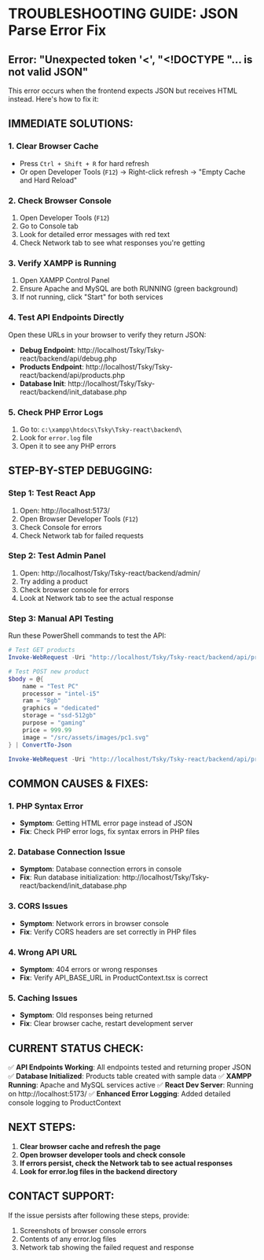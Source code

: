 # TROUBLESHOOTING GUIDE: JSON Parse Error Fix

## Error: "Unexpected token '<', "<!DOCTYPE "... is not valid JSON"

This error occurs when the frontend expects JSON but receives HTML instead. Here's how to fix it:

## IMMEDIATE SOLUTIONS:

### 1. Clear Browser Cache
- Press `Ctrl + Shift + R` for hard refresh
- Or open Developer Tools (`F12`) → Right-click refresh → "Empty Cache and Hard Reload"

### 2. Check Browser Console
1. Open Developer Tools (`F12`)
2. Go to Console tab
3. Look for detailed error messages with red text
4. Check Network tab to see what responses you're getting

### 3. Verify XAMPP is Running
1. Open XAMPP Control Panel
2. Ensure Apache and MySQL are both RUNNING (green background)
3. If not running, click "Start" for both services

### 4. Test API Endpoints Directly
Open these URLs in your browser to verify they return JSON:

- **Debug Endpoint**: http://localhost/Tsky/Tsky-react/backend/api/debug.php
- **Products Endpoint**: http://localhost/Tsky/Tsky-react/backend/api/products.php
- **Database Init**: http://localhost/Tsky/Tsky-react/backend/init_database.php

### 5. Check PHP Error Logs
1. Go to: `c:\xampp\htdocs\Tsky\Tsky-react\backend\`
2. Look for `error.log` file
3. Open it to see any PHP errors

## STEP-BY-STEP DEBUGGING:

### Step 1: Test React App
1. Open: http://localhost:5173/
2. Open Browser Developer Tools (`F12`)
3. Check Console for errors
4. Check Network tab for failed requests

### Step 2: Test Admin Panel
1. Open: http://localhost/Tsky/Tsky-react/backend/admin/
2. Try adding a product
3. Check browser console for errors
4. Look at Network tab to see the actual response

### Step 3: Manual API Testing
Run these PowerShell commands to test the API:

```powershell
# Test GET products
Invoke-WebRequest -Uri "http://localhost/Tsky/Tsky-react/backend/api/products.php" -Method GET

# Test POST new product
$body = @{
    name = "Test PC"
    processor = "intel-i5"
    ram = "8gb"
    graphics = "dedicated"
    storage = "ssd-512gb"
    purpose = "gaming"
    price = 999.99
    image = "/src/assets/images/pc1.svg"
} | ConvertTo-Json

Invoke-WebRequest -Uri "http://localhost/Tsky/Tsky-react/backend/api/products.php" -Method POST -Body $body -ContentType "application/json"
```

## COMMON CAUSES & FIXES:

### 1. **PHP Syntax Error**
- **Symptom**: Getting HTML error page instead of JSON
- **Fix**: Check PHP error logs, fix syntax errors in PHP files

### 2. **Database Connection Issue**
- **Symptom**: Database connection errors in console
- **Fix**: Run database initialization: http://localhost/Tsky/Tsky-react/backend/init_database.php

### 3. **CORS Issues**
- **Symptom**: Network errors in browser console
- **Fix**: Verify CORS headers are set correctly in PHP files

### 4. **Wrong API URL**
- **Symptom**: 404 errors or wrong responses
- **Fix**: Verify API_BASE_URL in ProductContext.tsx is correct

### 5. **Caching Issues**
- **Symptom**: Old responses being returned
- **Fix**: Clear browser cache, restart development server

## CURRENT STATUS CHECK:

✅ **API Endpoints Working**: All endpoints tested and returning proper JSON
✅ **Database Initialized**: Products table created with sample data
✅ **XAMPP Running**: Apache and MySQL services active
✅ **React Dev Server**: Running on http://localhost:5173/
✅ **Enhanced Error Logging**: Added detailed console logging to ProductContext

## NEXT STEPS:

1. **Clear browser cache and refresh the page**
2. **Open browser developer tools and check console**
3. **If errors persist, check the Network tab to see actual responses**
4. **Look for error.log files in the backend directory**

## CONTACT SUPPORT:
If the issue persists after following these steps, provide:
1. Screenshots of browser console errors
2. Contents of any error.log files
3. Network tab showing the failed request and response
